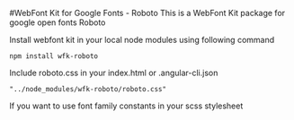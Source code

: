 #WebFont Kit for Google Fonts - Roboto
This is a WebFont Kit package for google open fonts Roboto

Install webfont kit in your local node modules using following command

```
npm install wfk-roboto
```

Include roboto.css in your index.html or .angular-cli.json


```
"../node_modules/wfk-roboto/roboto.css"

```

If you want to use font family constants in your scss stylesheet
